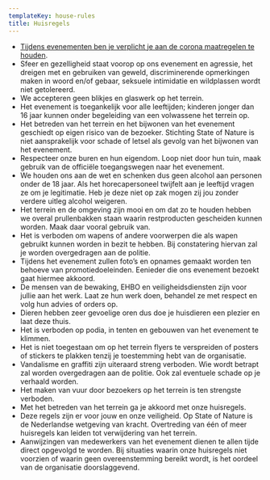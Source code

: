 ```yaml
---
templateKey: house-rules
title: Huisregels
---
```

* [Tijdens evenementen ben je verplicht je aan de corona maatregelen te houden](https://www.rijksoverheid.nl/onderwerpen/coronavirus-covid-19/nederlandse-maatregelen-tegen-het-coronavirus#:~:text=De%20Nederlandse%20corona%2Daanpak%20is,de%20maatregelen%20te%20blijven%20houden.).
* Sfeer en gezelligheid staat voorop op ons evenement en agressie, het dreigen met en gebruiken van geweld, discriminerende opmerkingen maken in woord en/of gebaar, seksuele intimidatie en wildplassen wordt niet getolereerd.
* We accepteren geen blikjes en glaswerk op het terrein. 
* Het evenement is toegankelijk voor alle leeftijden; kinderen jonger dan 16 jaar kunnen onder begeleiding van een volwassene het terrein op.
* Het betreden van het terrein en het bijwonen van het evenement geschiedt op eigen risico van de bezoeker. Stichting State of Nature is niet aansprakelijk voor schade of letsel als gevolg van het bijwonen van het evenement.
* Respecteer onze buren en hun eigendom. Loop niet door hun tuin, maak gebruik van de officiële toegangswegen naar het evenement.
* We houden ons aan de wet en schenken dus geen alcohol aan personen onder de 18 jaar. Als het horecapersoneel twijfelt aan je leeftijd vragen ze om je legitimatie. Heb je deze niet op zak mogen zij jou zonder verdere uitleg alcohol weigeren.
* Het terrein en de omgeving zijn  mooi en om dat zo te houden hebben we overal prullenbakken staan waarin restproducten gescheiden kunnen worden. Maak daar vooral gebruik van.
* Het is verboden om wapens of andere voorwerpen die als wapen gebruikt kunnen worden in bezit te hebben. Bij constatering hiervan zal je worden overgedragen aan de politie.
* Tijdens het evenement zullen foto’s en opnames gemaakt worden ten behoeve van promotiedoeleinden. Eenieder die ons evenement bezoekt gaat hiermee akkoord.
* De mensen van de bewaking, EHBO en veiligheidsdiensten zijn voor jullie aan het werk. Laat ze hun werk doen, behandel ze met respect en volg hun advies of orders op.
* Dieren hebben zeer gevoelige oren dus doe je huisdieren een plezier en laat deze thuis.
* Het is verboden op podia, in tenten en gebouwen van het evenement te klimmen.
* Het is niet toegestaan om op het terrein flyers te verspreiden of posters of stickers te plakken tenzij je toestemming hebt van de organisatie.
* Vandalisme en graffiti zijn uiteraard streng verboden. Wie wordt betrapt zal worden overgedragen aan de politie. Ook zal eventuele schade op je verhaald worden.
* Het maken van vuur door bezoekers op het terrein is ten strengste verboden.
* Met het betreden van het terrein ga je akkoord met onze huisregels.
* Deze regels zijn er voor jouw en onze veiligheid. Op State of Nature is de Nederlandse wetgeving van kracht. Overtreding van één of meer huisregels kan leiden tot verwijdering van het terrein.
* Aanwijzingen van medewerkers van het evenement dienen te allen tijde direct opgevolgd te worden. Bij situaties waarin onze huisregels niet voorzien of waarin geen overeenstemming bereikt wordt, is het oordeel van de organisatie doorslaggevend.











###

